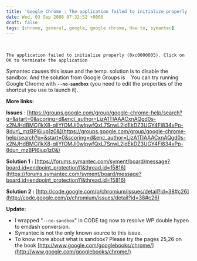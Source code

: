 ```yaml
---
title: 'Google Chrome : The application failed to initialize properly (0xc0000005)'
date: Wed, 03 Sep 2008 07:32:52 +0000
draft: false
tags: [chrome, general, google, google chrome, How to, symantec]
---
```

 

```
The application failed to initialize properly (0xc0000005). Click on OK to terminate the application
```

Symantec causes this issue and the temp. solution is to disable the sandbox. And the solution from Google Groups is   
You can try running Google Chrome with **`--no-sandbox`** (you need to edit the properties of the shortcut you use to launch it).

**More links:** 

**Issues** : [https://groups.google.com/group/google-chrome-help/search?q=&start=0&scoring=d&enc\_author=LjzA1TIAAACxnAQgd0s-x2NJHdBMCj1kX8-qliYfOMJi0wlpwfQxL7SnwL2ldEkDZ3UGY4Fi834vPp-8dun\_mzBPI6iup1z0&](https://groups.google.com/group/google-chrome-help/search?q=&start=0&scoring=d&enc_author=LjzA1TIAAACxnAQgd0s-x2NJHdBMCj1kX8-qliYfOMJi0wlpwfQxL7SnwL2ldEkDZ3UGY4Fi834vPp-8dun_mzBPI6iup1z0&) 

**Solution 1 :** [https://forums.symantec.com/syment/board/message?board.id=endpoint_protection11&thread.id=15816](https://forums.symantec.com/syment/board/message?board.id=endpoint_protection11&thread.id=15816)

**Solution 2 :** [http://code.google.com/p/chromium/issues/detail?id=38#c26](http://code.google.com/p/chromium/issues/detail?id=38#c26) 

**Update:**

*   I wrapped "`--no-sandbox`" in CODE tag now to resolve WP double hypen to emdash conversion.
*   Symantec is not the only known source to this issue.
*   To know more about what is sandbox? Please try the pages 25,26 on the book [http://www.google.com/googlebooks/chrome/](http://www.google.com/googlebooks/chrome/)